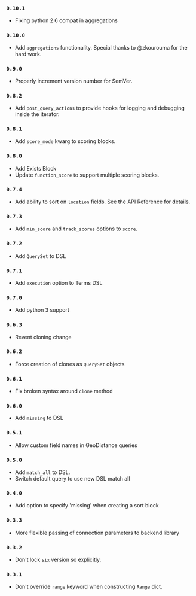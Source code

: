 ### `0.10.1`

* Fixing python 2.6 compat in aggregations

### `0.10.0`

* Add `aggregations` functionality. Special thanks to @zkourouma for the hard work.

### `0.9.0`

* Properly increment version number for SemVer.

### `0.8.2`

* Add `post_query_actions` to provide hooks for logging and debugging inside the iterator.

### `0.8.1`

* Add `score_mode` kwarg to scoring blocks.

### `0.8.0`

* Add Exists Block
* Update `function_score` to support multiple scoring blocks.

### `0.7.4`

* Add ability to sort on `location` fields.  See the API Reference for details.

### `0.7.3`

* Add `min_score` and `track_scores` options to `score`.

### `0.7.2`

* Add `QuerySet` to DSL

### `0.7.1`

* Add `execution` option to Terms DSL

### `0.7.0`

* Add python 3 support

### `0.6.3`

* Revent cloning change

### `0.6.2`

* Force creation of clones as `QuerySet` objects

### `0.6.1`

* Fix broken syntax around `clone` method

### `0.6.0`

* Add `missing` to DSL

### `0.5.1`

* Allow custom field names in GeoDistance queries

### `0.5.0`

* Add `match_all` to DSL.
* Switch default query to use new DSL match all

### `0.4.0`

* Add option to specify 'missing' when creating a sort block

### `0.3.3`

* More flexible passing of connection parameters to backend library

### `0.3.2`

* Don't lock `six` version so explicitly.

### `0.3.1`

* Don't override `range` keyword when constructing `Range` dict.
